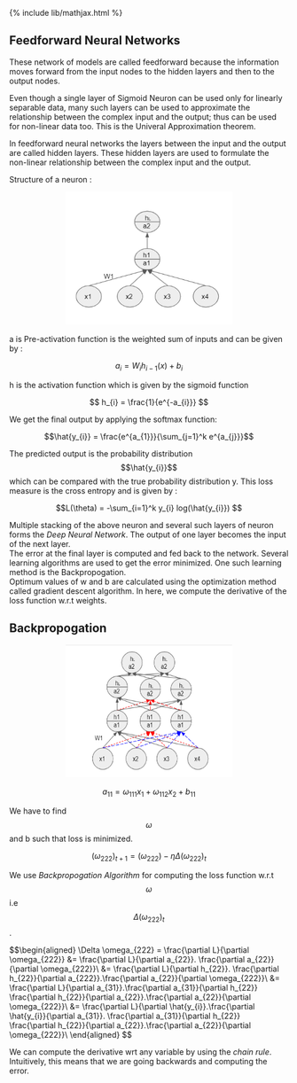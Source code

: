 {% include lib/mathjax.html %}

## Feedforward Neural Networks

These network of models are called feedforward because the information moves forward from the input nodes to the hidden layers and then to the output nodes.

Even though a single layer of Sigmoid Neuron can be used only for linearly separable data, many such layers can be used to approximate the relationship between the complex input and the output; thus can be used for non-linear data too. This is the Univeral Approximation theorem.

In feedforward neural networks the layers between the input and the output are called hidden layers. These hidden layers are used to formulate the non-linear relationship between the complex input and the output.

Structure of a neuron :

<p align="center"><img src="../img/FFN.png" width="300px" height="240px"></p>

a is Pre-activation function is the weighted sum of inputs and can be given by :

$$ a_{i} = W_{i}h_{i-1}(x) + b_{i}$$

h is the activation function which is given by the sigmoid function

$$ h_{i}  = \frac{1}{e^{-a_{i}}} $$

We get the final output by applying the softmax function:

$$\hat{y_{i}} = \frac{e^{a_{1}}}{\sum_{j=1}^k e^{a_{j}}}$$

The predicted output is the probability distribution $$\hat{y_{i}}$$ which can be compared with the true probability distribution y. This loss measure is the cross entropy and is given by :

$$L(\theta) = -\sum_{i=1}^k y_{i} log(\hat{y_{i}}) $$

Multiple stacking of the above neuron and several such layers of neuron forms the _Deep Neural Network_. The output of one layer becomes the input of the next layer.\
The error at the final layer is computed and fed back to the network. Several learning algorithms are used to get the error minimized. One such learning method is the Backpropogation.\
Optimum values of w and b are calculated using the optimization method called gradient descent algorithm. In here, we compute the derivative of the loss function w.r.t weights.

## Backpropogation

<p align="center"><img src="../img/BP.png" width="300px" height="240px"></p>

$$ a_{11} = \omega_{111}x_{1} + \omega_{112}x_{2} + b_{11}$$

We have to find $$\omega$$ and b such that loss is minimized. 

$$ (\omega_{222})_{t+1} = (\omega_{222})- \eta \Delta (\omega_{222})_{t}$$

We use _Backpropogation Algorithm_ for computing the loss function w.r.t $$\omega$$ i.e $$\Delta (\omega_{222})_{t}$$. 

$$\begin{aligned}
\Delta \omega_{222} = \frac{\partial L}{\partial \omega_{222}} &= \frac{\partial L}{\partial a_{22}}. \frac{\partial a_{22}}{\partial \omega_{222}}\\
															&= \frac{\partial L}{\partial h_{22}}. \frac{\partial h_{22}}{\partial a_{222}}.\frac{\partial a_{22}}{\partial \omega_{222}}\\
															&= \frac{\partial L}{\partial a_{31}}.\frac{\partial a_{31}}{\partial h_{22}} \frac{\partial h_{22}}{\partial a_{22}}.\frac{\partial a_{22}}{\partial \omega_{222}}\\
															&= \frac{\partial L}{\partial \hat{y_{i}}.\frac{\partial \hat{y_{i}}{\partial a_{31}}. \frac{\partial a_{31}}{\partial h_{22}} \frac{\partial h_{22}}{\partial a_{22}}.\frac{\partial a_{22}}{\partial \omega_{222}}\\
\end{aligned}
$$

We can compute the derivative wrt any variable by using the _chain rule_. Intuitively, this means that we are going backwards and computing the error.
